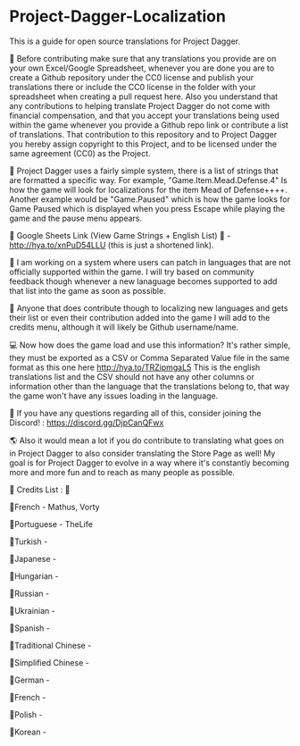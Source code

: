 # Project-Dagger-Localization
This is a guide for open source translations for Project Dagger.

🛑 Before contributing make sure that any translations you provide are on your own Excel/Google Spreadsheet, whenever you are done you are to create a Github repository under the CC0 license and publish your translations there or include the CC0 license in the folder with your spreadsheet when creating a pull request here. Also you understand that any contributions to helping translate Project Dagger do not come with financial compensation, and that you accept your translations being used within the game whenever you provide a Github repo link or contribute a list of translations. That contribution to this repository and to Project Dagger you hereby assign copyright to this Project, and to be licensed under the same agreement (CC0) as the Project.

💬 Project Dagger uses a fairly simple system, there is a list of strings that are formatted a specific way. For example, "Game.Item.Mead.Defense.4" Is how the game will look for localizations for the item Mead of Defense++++. Another example would be "Game.Paused" which is how the game looks for Game Paused which is displayed when you press Escape while playing the game and the pause menu appears.

📗 Google Sheets Link (View Game Strings + English List) 📗 - http://hya.to/xnPuD54LLU (this is just a shortened link).

💬 I am working on a system where users can patch in languages that are not officially supported within the game. I will try based on community feedback though whenever a new lanaguage becomes supported to add that list into the game as soon as possible.

💬 Anyone that does contribute though to localizing new languages and gets their list or even their contribution added into the game I will add to the credits menu, although it will likely be Github username/name.

💻 Now how does the game load and use this information? It's rather simple, they must be exported as a CSV or Comma Separated Value file in the same format as this one here http://hya.to/TRZipmgaL5 This is the english translations list and the CSV should not have any other columns or information other than the language that the translations belong to, that way the game won't have any issues loading in the language.

💬 If you have any questions regarding all of this, consider joining the Discord! : https://discord.gg/DjpCanQFwx

🌎 Also it would mean a lot if you do contribute to translating what goes on in Project Dagger to also consider translating the Store Page as well! My goal is for Project Dagger to evolve in a way where it's constantly becoming more and more fun and to reach as many people as possible.

👋 Credits List : 👋

👋French - Mathus, Vorty

👋Portuguese - TheLife

👋Turkish -

👋Japanese -

👋Hungarian - 

👋Russian - 

👋Ukrainian - 

👋Spanish - 

👋Traditional Chinese -

👋Simplified Chinese -

👋German -

👋French -

👋Polish -

👋Korean -
